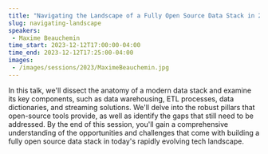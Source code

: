 ```yaml
---
title: "Navigating the Landscape of a Fully Open Source Data Stack in 2023"
slug: navigating-landscape
speakers:
 - Maxime Beauchemin
time_start: 2023-12-12T17:00:00-04:00
time_end: 2023-12-12T17:25:00-04:00
images: 
 - /images/sessions/2023/MaximeBeauchemin.jpg
---
```


In this talk, we'll dissect the anatomy of a modern data stack and examine its key components, such as data warehousing, ETL processes, data dictionaries, and streaming solutions. We'll delve into the robust pillars that open-source tools provide, as well as identify the gaps that still need to be addressed. By the end of this session, you'll gain a comprehensive understanding of the opportunities and challenges that come with building a fully open source data stack in today's rapidly evolving tech landscape.